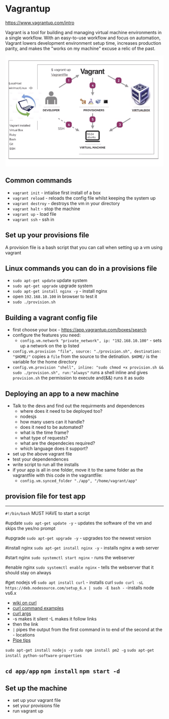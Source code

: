 # Vagrantup
https://www.vagrantup.com/intro

Vagrant is a tool for building and managing virtual machine environments in a single workflow. With an easy-to-use workflow and focus on automation, Vagrant lowers development environment setup time, increases production parity, and makes the "works on my machine" excuse a relic of the past.

![Vagrant diagram](/Documentation/resources/vagrant.png)

## Common commands
- `vagrant init` - intialise first install of a box
- `vagrant reload` - reloads the config file whilst keeping the system up
- `vagrant destroy` - destroys the vm in your directory
- `vagrant halt` - stop the machine
- `vagrant up` - load file
- `vagrant ssh` - ssh in


## Set up your provisions file
A provision file is a bash script that you can call when setting up a vm using vagrant


## Linux commands you can do in a provisions file
- `sudo apt-get update` update system
- `sudo apt-get upgrade` upgrade system
- `sudo apt-get install nginx -y` - install nginx
- open `192.168.10.100` in browser to test it
- `sudo ./provision.sh`


## Building a vagrant config file
- first choose your box - https://app.vagrantup.com/boxes/search 
- configure the features you need:
    - `config.vm.network "private_network", ip: "192.168.10.100"` - sets up a network on the ip listed
- `config.vm.provision "file", source: "./provision.sh", destination: "$HOME/"` copies a `file` from the source to the detination. `$HOME/` is the variable for the home directory
- `config.vm.provision "shell", inline: "sudo chmod +x provision.sh && sudo ./provision.sh", run:"always"` runs a shell inline and gives `provision.sh` the permission to execute and(&&) runs it as sudo


## Deploying an app to a new machine
- Talk to the devs and find out the requirments and dependences
    - where does it need to be deployed too?
    - nodesjs
    - how many users can it handle?
    - does it need to be automated?
    - what is the time frame?
    - what type of requests?
    - what are the dependecies required?
    - which language does it support?
- set up the above vagrant file
- test your dependendences
- write script to run all the installs
- if your app is all in one folder, move it to the same folder as the vagrantfile with this code in the vagrantfile:
    - `config.vm.synced_folder "./app", "/home/vagrant/app"`


## provision file for test app
------
`#!/bin/bash` MUST HAVE to start a script 

#update 
`sudo apt-get update -y` - updates the software of the vm and skips the yes/no prompt

#upgrade
`sudo apt-get upgrade -y` - upgrades too the newest version

#install nginx
`sudo apt-get install nginx -y` - installs nginx a web server

#start nginx
`sudo systemctl start nginx` - runs the webserver

#enable nginx
`sudo systemctl enable nginx` - tells the webserver that it should stay on always 

#get nodejs v6
`sudo apt install curl` - installs curl
`sudo curl -sL https://deb.nodesource.com/setup_6.x | sudo -E bash -` -installs node vs6.x
 - [wiki on curl](https://en.wikipedia.org/wiki/CURL)
 - [curl command examples](https://www.tecmint.com/linux-curl-command-examples/)
 - [curl args](https://devhints.io/curl)
 - -s makes it silent -L makes it follow links
 - then the link 
 - `|` pipes the output from the first command in to end of the second at the - locations 
 - [Pipe tips](https://linuxhint.com/linux-pipe-command-examples/)



`sudo apt-get install nodejs -y`
`sudo npm install pm2 -g`
`sudo apt-get install python-software-properties`

`cd app/app`
`npm install`
`npm start -d`
------
## Set up the machine
- set up your vagrant file
- set your provisions file
- run vagrant up
